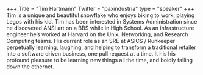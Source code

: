 +++
Title = "Tim Hartmann"
Twitter = "paxindustria"
type = "speaker"
+++
Tim is a unique and beautiful snowflake who enjoys biking to work, playing Legos with his kid. Tim has been interested in Systems Administration since he discovered ANSI art on a BBS while in High School. As an infrastructure engineer he’s worked at Harvard on the Unix, Networking, and Research Computing teams. His current role as an SRE at ASICS / Runkeeper perpetually learning, laughing, and helping to transform a traditional retailer into a software driven business, one pull request at a time. It his his profound pleasure to be learning new things all the time, and boldly falling down the ethernet.


